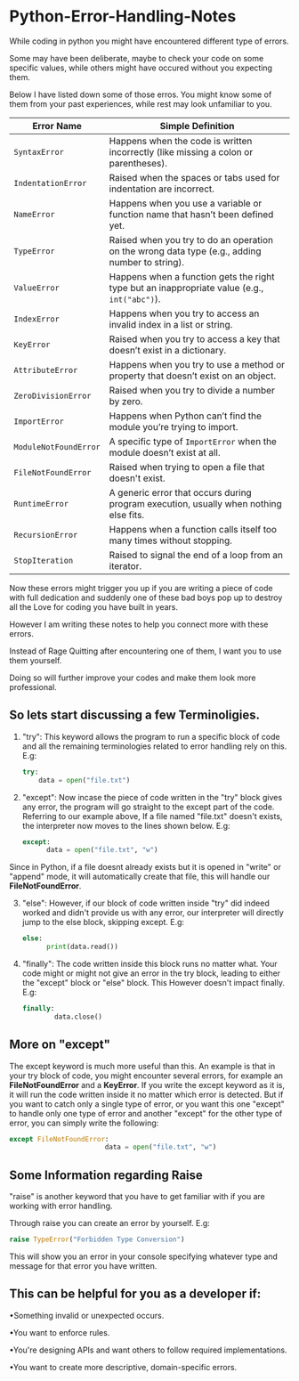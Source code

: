 # Python-Error-Handling-Notes

While coding in python you might have encountered different type of errors. 

Some may have been deliberate, maybe to check your code on some specific values, while others might have occured without you expecting them.

Below I have listed down some of those erros. You might know some of them from your past experiences, while rest may look unfamiliar to you.

| **Error Name**        | **Simple Definition**                                                                          |
| --------------------- | ---------------------------------------------------------------------------------------------- |
| `SyntaxError`         | Happens when the code is written incorrectly (like missing a colon or parentheses).            |
| `IndentationError`    | Raised when the spaces or tabs used for indentation are incorrect.                             |
| `NameError`           | Happens when you use a variable or function name that hasn’t been defined yet.                 |
| `TypeError`           | Raised when you try to do an operation on the wrong data type (e.g., adding number to string). |
| `ValueError`          | Happens when a function gets the right type but an inappropriate value (e.g., `int("abc")`).   |
| `IndexError`          | Happens when you try to access an invalid index in a list or string.                           |
| `KeyError`            | Raised when you try to access a key that doesn’t exist in a dictionary.                        |
| `AttributeError`      | Happens when you try to use a method or property that doesn’t exist on an object.              |
| `ZeroDivisionError`   | Raised when you try to divide a number by zero.                                                |
| `ImportError`         | Happens when Python can’t find the module you’re trying to import.                             |
| `ModuleNotFoundError` | A specific type of `ImportError` when the module doesn’t exist at all.                         |
| `FileNotFoundError`   | Raised when trying to open a file that doesn't exist.                                          |
| `RuntimeError`        | A generic error that occurs during program execution, usually when nothing else fits.          |
| `RecursionError`      | Happens when a function calls itself too many times without stopping.                          |
| `StopIteration`       | Raised to signal the end of a loop from an iterator.                                           |

Now these errors might trigger you up if you are writing a piece of code with full dedication and suddenly one of these
bad boys pop up to destroy all the Love for coding you have built in years.

However I am writing these notes to help you connect more with these errors.

Instead of Rage Quitting after encountering one of them, I want you to use them yourself.

Doing so will further improve your codes and make them look more professional.

So lets start discussing a few Terminoligies.
---
1. "try": This keyword allows the program to run a specific block of code and all the remaining terminologies related to error handling rely on this.
   E.g:
   ```python
   try:
       data = open("file.txt")
   
2. "except": Now incase the piece of code written in the "try" block gives any error, the program will go straight to the except part of the code.
   Referring to our example above, If a file named "file.txt" doesn't exists, the interpreter now moves to the lines shown below.
   E.g:
   ```python
   except:
         data = open("file.txt", "w")
Since in Python, if a file doesnt already exists but it is opened in "write" or "append" mode, it will automatically create that file, this will handle our **FileNotFoundError**.

3. "else": However, if our block of code written inside "try" did indeed worked and didn't provide us with any error, our interpreter will directly jump to the else block, skipping except.
   E.g:
   ```python
   else:
         print(data.read())
4. "finally": The code written inside this block runs no matter what. Your code might or might not give an error in the try block, leading to either the "except" block or "else" block. This
   However doesn't impact finally. E.g:
   ```python
   finally:
           data.close()
   
More on "except"
---
The except keyword is much more useful than this. An example is that in your try block of code, you might encounter several errors, for example an **FileNotFoundError** and a **KeyError**. If you write the except keyword as it is, it will run the code written inside it no matter which error is detected. But if you want to catch only a single type of error, or you want this one "except" to handle only one type of error and another "except" for the other type of error, you can simply write the following:

   ```python
   except FileNotFoundError:
                           data = open("file.txt", "w")
   ```

Some Information regarding **Raise**
---

"raise" is another keyword that you have to get familiar with if you are working with error handling.

Through raise you can create an error by yourself. E.g:

   ```python
   raise TypeError("Forbidden Type Conversion")
```
This will show you an error in your console specifying whatever type and message for that error you have written. 

This can be helpful for you as a developer if:
---

   •Something invalid or unexpected occurs.
   
   •You want to enforce rules.
   
   •You're designing APIs and want others to follow required implementations.
   
   •You want to create more descriptive, domain-specific errors.


